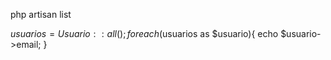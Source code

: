 php artisan list


$usuarios = Usuario::all();
foreach($usuarios as $usuario){
    echo $usuario->email;
}